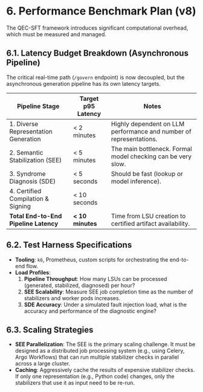 # 6. Performance Benchmark Plan (v8)

The QEC-SFT framework introduces significant computational overhead, which must be measured and managed.

## 6.1. Latency Budget Breakdown (Asynchronous Pipeline)

The critical real-time path (`/govern` endpoint) is now decoupled, but the asynchronous generation pipeline has its own latency targets.

| Pipeline Stage                        | Target p95 Latency | Notes                                                              |
| ------------------------------------- | ------------------ | ------------------------------------------------------------------ |
| 1. Diverse Representation Generation  | < 2 minutes        | Highly dependent on LLM performance and number of representations. |
| 2. Semantic Stabilization (SEE)       | < 5 minutes        | The main bottleneck. Formal model checking can be very slow.       |
| 3. Syndrome Diagnosis (SDE)           | < 5 seconds        | Should be fast (lookup or model inference).                        |
| 4. Certified Compilation & Signing    | < 10 seconds       |                                                                    |
| **Total End-to-End Pipeline Latency** | **< 10 minutes**   | Time from LSU creation to certified artifact availability.         |

## 6.2. Test Harness Specifications

- **Tooling**: `k6`, Prometheus, custom scripts for orchestrating the end-to-end flow.
- **Load Profiles**:
  1.  **Pipeline Throughput**: How many LSUs can be processed (generated, stabilized, diagnosed) per hour?
  2.  **SEE Scalability**: Measure SEE job completion time as the number of stabilizers and worker pods increases.
  3.  **SDE Accuracy**: Under a simulated fault injection load, what is the accuracy and performance of the diagnostic engine?

## 6.3. Scaling Strategies

- **SEE Parallelization**: The SEE is the primary scaling challenge. It must be designed as a distributed job processing system (e.g., using Celery, Argo Workflows) that can run multiple stabilizer checks in parallel across a large cluster.
- **Caching**: Aggressively cache the results of expensive stabilizer checks. If only one representation (e.g., Python code) changes, only the stabilizers that use it as input need to be re-run.

